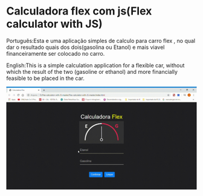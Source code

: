 # Calculadora flex com js(Flex calculator with JS)
Português:Esta e uma aplicação simples de calculo para carro flex , no qual dar o resultado quais dos dois(gasolina ou Etanol) e mais viavel financeiramente ser colocado no carro.

English:This is a simple calculation application for a flexible car, without which the result of the two (gasoline or ethanol) and more financially feasible to be placed in the car.


![alt text](https://github.com/jhony2488/Flex-calculator-with-JS/blob/master/Calculadora-Flex.gif "Video demonstrativo")
